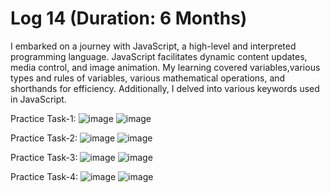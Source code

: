 # Log 14 (Duration: 6 Months)
I embarked on a journey with JavaScript, a high-level and interpreted programming language. JavaScript facilitates dynamic content updates, media control, and image animation. My learning covered variables,various types and rules of variables, various mathematical operations, and shorthands for efficiency. Additionally, I delved into various keywords used in JavaScript.

Practice Task-1:
![image](https://github.com/md-maheen-billah/Log-14/assets/140327805/c052f86e-c0c2-4cba-ad9d-9e267ad43ce6)
![image](https://github.com/md-maheen-billah/Log-14/assets/140327805/8cd80e53-8176-4253-a4ab-93d2fe361d0c)

Practice Task-2:
![image](https://github.com/md-maheen-billah/Log-14/assets/140327805/6a6cbe83-83db-4baa-b211-8df5b0c6b24f)
![image](https://github.com/md-maheen-billah/Log-14/assets/140327805/6e661d08-8857-40cb-8ed0-ca951300b96f)

Practice Task-3:
![image](https://github.com/md-maheen-billah/Log-14/assets/140327805/4e4ccede-8ed6-4b05-9ef6-58fd1210a21f)
![image](https://github.com/md-maheen-billah/Log-14/assets/140327805/9bdcd2bc-65f3-4506-8f3c-713ae91904c8)

Practice Task-4:
![image](https://github.com/md-maheen-billah/Log-14/assets/140327805/60c04068-234f-4091-9281-91364ad7102f)
![image](https://github.com/md-maheen-billah/Log-14/assets/140327805/55d40d2c-2fdb-438d-935b-de7295ae3494)
